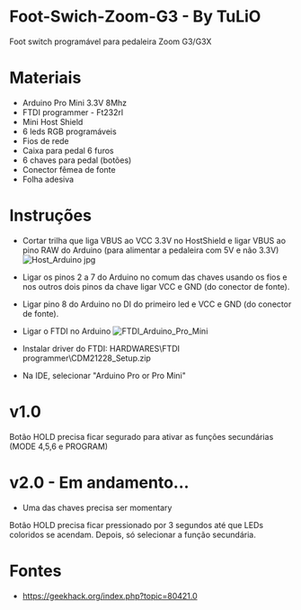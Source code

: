 # Foot-Swich-Zoom-G3 - By TuLiO
 Foot switch programável para pedaleira Zoom G3/G3X
 
 # Materiais
 - Arduino Pro Mini 3.3V 8Mhz
 - FTDI programmer - Ft232rl
 - Mini Host Shield
 - 6 leds RGB programáveis
 - Fios de rede
 - Caixa para pedal 6 furos
 - 6 chaves para pedal (botões)
 - Conector fêmea de fonte
 - Folha adesiva
 
 # Instruções
- Cortar trilha que liga VBUS ao VCC 3.3V no HostShield e ligar VBUS ao pino RAW do Arduino (para alimentar a pedaleira com 5V e não 3.3V)
![Host_Arduino jpg](https://user-images.githubusercontent.com/39657511/115168876-cc687800-a092-11eb-8ee1-01b8fb302477.png)


- Ligar os pinos 2 a 7 do Arduino no comum das chaves usando os fios e nos outros dois pinos da chave ligar VCC e GND (do conector de fonte).
- Ligar pino 8 do Arduino no DI do primeiro led e VCC e GND (do conector de fonte).
- Ligar o FTDI no Arduino
![FTDI_Arduino_Pro_Mini](https://user-images.githubusercontent.com/39657511/115168754-57953e00-a092-11eb-9f70-8a057418d2eb.png)
- Instalar driver do FTDI: HARDWARES\FTDI programmer\CDM21228_Setup.zip
- Na IDE, selecionar "Arduino Pro or Pro Mini"

# v1.0

Botão HOLD precisa ficar segurado para ativar as funções secundárias (MODE 4,5,6 e PROGRAM)

# v2.0 - Em andamento...

- Uma das chaves precisa ser momentary

Botão HOLD precisa ficar pressionado por 3 segundos até que LEDs coloridos se acendam.
Depois, só selecionar a função secundária.

# Fontes
 - https://geekhack.org/index.php?topic=80421.0
